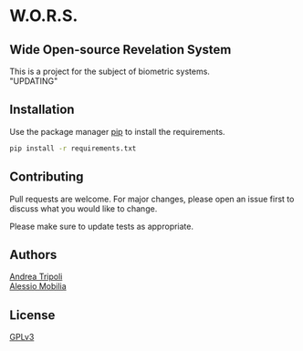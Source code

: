 # W.O.R.S.
## Wide Open-source Revelation System
This is a project for the subject of biometric systems. 
<br>
"UPDATING"

## Installation

Use the package manager [pip](https://pip.pypa.io/en/stable/) to install the requirements.
```bash
pip install -r requirements.txt
```

## Contributing
Pull requests are welcome. For major changes, please open an issue first to discuss what you would like to change.

Please make sure to update tests as appropriate.

## Authors 
[Andrea Tripoli](https://andreatripoli.it/)
<br>
[Alessio Mobilia](https://alessiomobilia.com/) 


## License
[GPLv3](https://www.gnu.org/licenses/gpl-3.0.en.html)
